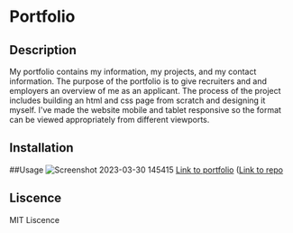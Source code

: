 # Portfolio
## Description
My portfolio contains my information, my projects, and my contact information. The purpose of the portfolio is to give recruiters and and employers an overview of me as an applicant. The process of the project includes building an html and css page from scratch and designing it myself. I've made the website mobile and tablet responsive so the format can be viewed appropriately from different viewports.

## Installation

##Usage
![Screenshot 2023-03-30 145415](https://user-images.githubusercontent.com/127727591/228973166-8fea9dd0-129c-4a16-8861-59f0c52e5d18.png)
[Link to portfolio](https://aliceli083.github.io/portfolio/)
([Link to repo](https://github.com/aliceli083/portfolio)

## Liscence
MIT Liscence
